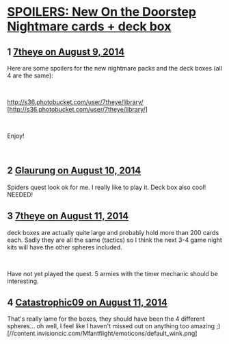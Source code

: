 # [SPOILERS: New On the Doorstep Nightmare cards + deck box](https://community.fantasyflightgames.com/topic/112906-spoilers-new-on-the-doorstep-nightmare-cards-deck-box/)

## 1 [7theye on August 9, 2014](https://community.fantasyflightgames.com/topic/112906-spoilers-new-on-the-doorstep-nightmare-cards-deck-box/?do=findComment&comment=1191273)

Here are some spoilers for the new nightmare packs and the deck boxes (all 4 are the same):

 

http://s36.photobucket.com/user/7theye/library/ [http://s36.photobucket.com/user/7theye/library/]

 

Enjoy!

 

## 2 [Glaurung on August 10, 2014](https://community.fantasyflightgames.com/topic/112906-spoilers-new-on-the-doorstep-nightmare-cards-deck-box/?do=findComment&comment=1191844)

Spiders quest look ok for me. I really like to play it. Deck box also cool! NEEDED!

## 3 [7theye on August 11, 2014](https://community.fantasyflightgames.com/topic/112906-spoilers-new-on-the-doorstep-nightmare-cards-deck-box/?do=findComment&comment=1192778)

deck boxes are actually quite large and probably hold more than 200 cards each. Sadly they are all the same (tactics) so I think the next 3-4 game night kits will have the other spheres included. 

 

Have not yet played the quest. 5 armies with the timer mechanic should be interesting.

## 4 [Catastrophic09 on August 11, 2014](https://community.fantasyflightgames.com/topic/112906-spoilers-new-on-the-doorstep-nightmare-cards-deck-box/?do=findComment&comment=1194110)

That's really lame for the boxes, they should have been the 4 different spheres... oh well, I feel like I haven't missed out on anything too amazing ;) [//content.invisioncic.com/Mfantflight/emoticons/default_wink.png]

